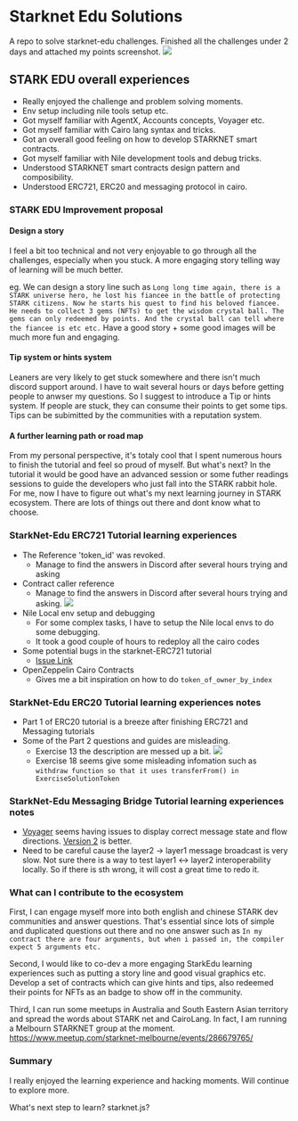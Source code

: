 # Starknet Edu Solutions
A repo to solve starknet-edu challenges. Finished all the challenges under 2 days and attached my points screenshot.
![](https://user-images.githubusercontent.com/85657906/174603687-7bd0969a-7f27-419a-854c-e50cc72e6c44.jpeg)

## STARK EDU overall experiences
- Really enjoyed the challenge and problem solving moments.
- Env setup including nile tools setup etc.
- Got myself familiar with AgentX, Accounts concepts, Voyager etc.
- Got myself familiar with Cairo lang syntax and tricks.
- Got an overall good feeling on how to develop STARKNET smart contracts.
- Got myself familiar with Nile development tools and debug tricks.
- Understood STARKNET smart contracts design pattern and composibility.
- Understood ERC721, ERC20 and messaging protocol in cairo.

### STARK EDU Improvement proposal

#### Design a story
I feel a bit too technical and not very enjoyable to go through all the challenges, especially when you stuck. A more engaging story telling way of learning will be much better.

eg. We can design a story line such as `Long long time again, there is a STARK universe hero, he lost his fiancee in the battle of protecting STARK citizens. Now he starts his quest to find his beloved fiancee. He needs to collect 3 gems (NFTs) to get the wisdom crystal ball. The gems can only redeemed by points. And the crystal ball can tell where the fiancee is etc etc.`
Have a good story + some good images will be much more fun and engaging.

#### Tip system or hints system
Leaners are very likely to get stuck somewhere and there isn't much discord support around. I have to wait several hours or days before getting people to anwser my questions. So I suggest to introduce a Tip or hints system.
If people are stuck, they can consume their points to get some tips. Tips can be subimitted by the communities with a reputation system.

#### A further learning path or road map
From my personal perspective, it's totaly cool that I spent numerous hours to finish the tutorial and feel so proud of myself. But what's next? In the tutorial it would be good have an advanced session or some futher readings sessions to guide the developers who just fall into the STARK rabbit hole. For me, now I have to figure out what's my next learning journey in STARK ecosystem. There are lots of things out there and dont know what to choose. 


### StarkNet-Edu ERC721 Tutorial learning experiences
- The Reference 'token_id' was revoked.
  - Manage to find the answers in Discord after several hours trying and asking
- Contract caller reference
  - Manage to find the answers in Discord after several hours trying and asking.
  ![](https://user-images.githubusercontent.com/85657906/174252994-94e15b77-ac8a-466d-ae45-4c0ac7399a81.jpg)
- Nile Local env setup and debugging
  - For some complex tasks, I have to setup the Nile local envs to do some debugging.
  - It took a good couple of hours to redeploy all the cairo codes
- Some potential bugs in the starknet-ERC721 tutorial
  - [Issue Link](https://github.com/starknet-edu/starknet-erc721/issues/4)
- OpenZeppelin Cairo Contracts
  - Gives me a bit inspiration on how to do `token_of_owner_by_index`

### StarkNet-Edu ERC20 Tutorial learning experiences notes
- Part 1 of ERC20 tutorial is a breeze after finishing ERC721 and Messaging tutorials
- Some of the Part 2 questions and guides are misleading.
  - Exercise 13 the description are messed up a bit.
  ![](https://user-images.githubusercontent.com/85657906/174599756-ef7bf7e8-b1ee-4659-aca3-1cbff90bf7f6.png)
  - Exercise 18 seems give some misleading infomation such as `withdraw function so that it uses transferFrom() in ExerciseSolutionToken`

### StarkNet-Edu Messaging Bridge Tutorial learning experiences notes
- [Voyager](https://goerli.voyager.online) seems having issues to display correct message state and flow directions. [Version 2](https://beta.voyager.online/) is better.
- Need to be careful cause the layer2 -> layer1 message broadcast is very slow. Not sure there is a way to test layer1 <-> layer2 interoperability locally. So if there is sth wrong, it will cost a great time to redo it.

### What can I contribute to the ecosystem
First, I can engage myself more into both english and chinese STARK dev communities and answer questions. That's essential since lots of simple and duplicated questions out there and no one answer such as `In my contract there are four arguments, but when i passed in, the compiler expect 5 arguments etc.`

Second, I would like to co-dev a more engaging StarkEdu learning experiences such as putting a story line and good visual graphics etc. Develop a set of contracts which can give hints and tips, also redeemed their points for NFTs as an badge to show off in the community.

Third, I can run some meetups in Australia and South Eastern Asian territory and spread the words about STARK net and CairoLang. In fact, I am running a Melbourn STARKNET group at the moment.  https://www.meetup.com/starknet-melbourne/events/286679765/

### Summary
I really enjoyed the learning experience and hacking moments. Will continue to explore more.

What's next step to learn? starknet.js?
